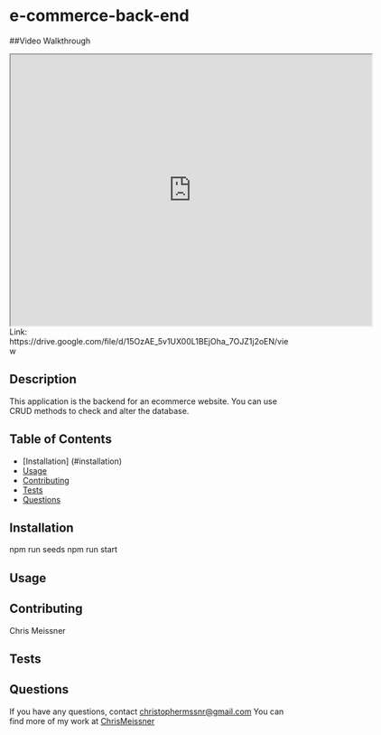 # e-commerce-back-end

##Video Walkthrough
<iframe src="https://drive.google.com/file/d/15OzAE_5v1UX00L1BEjOha_7OJZ1j2oEN/preview" width="640" height="480"></iframe>
Link: https://drive.google.com/file/d/15OzAE_5v1UX00L1BEjOha_7OJZ1j2oEN/view

## Description
This application is the backend for an ecommerce website. You can use CRUD methods to check and alter the database. 

## Table of Contents
* [Installation]
(#installation)
* [Usage](#usage)
* [Contributing](#contributing)
* [Tests](#tests)
* [Questions](#questions)

## Installation
npm run seeds
npm run start

## Usage


## Contributing
Chris Meissner

## Tests


## Questions
If you have any questions, contact christophermssnr@gmail.com
You can find more of my work at [ChrisMeissner](https://github.com/ChrisMeissner)
